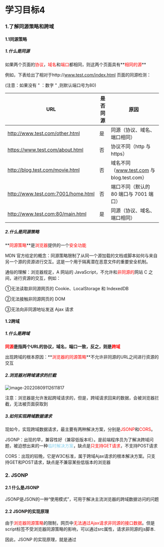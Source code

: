 # 学习目标4

### 1.了解同源策略和跨域

#### 1.1同源策略

##### 1.什么是同源

如果两个页面的<font color='red'>协议</font>，<font color='red'>域名</font>和<font color='red'>端口</font>都相同，则这两个页面具有**<font color='red'>相同的源</font>**

例如，下表给出了相对于http://www.test.com/index.html 页面的同源检测：

(注意：如果没有 " ：数字 " ,则默认端口号为80)

| **URL**                            | **是否同源** | **原因**                                  |
| ---------------------------------- | ------------ | ----------------------------------------- |
| http://www.test.com/other.html     | 是           | 同源（协议、域名、端口相同）              |
| https://www.test.com/about.html    | 否           | 协议不同（http  与  https）               |
| http://blog.test.com/movie.html    | 否           | 域名不同（www.test.com 与 blog.test.com） |
| http://www.test.com:7001/home.html | 否           | 端口不同（默认的  80 端口与  7001 端口）  |
| http://www.test.com:80/main.html   | 是           | 同源（协议、域名、端口相同）              |

##### 2.什么是同源策略

**<font color='red'>同源策略</font>**是<font color='red'>浏览器</font>提供的一个<font color='red'>安全功能</font>

MDN 官方给定的概念：同源策略限制了从同一个源加载的文档或脚本如何与来自另一个源的资源进行交互。这是一个用于隔离潜在恶意文件的重要安全机制。

通俗的理解：浏览器规定，A 网站的 JavaScript，不允许和<font color='red'>非同源的</font>网站 C 之间，进行资源的交互，例如：

①无法读取非同源网页的 Cookie、LocalStorage 和 IndexedDB

②无法接触非同源网页的 DOM

③无法向非同源地址发送 Ajax 请求

#### 1.2跨域

##### 1.什么是跨域

**<font color='red'>同源</font>**是指两个URL的协议，域名，端口一致，反之，则是**<font color='red'>跨域</font>**

出现跨域的根本原因：**<font color='red'>浏览器的同源策略</font>**不允许非同源的URL之间进行资源的交互

##### 2.浏览器对跨域请求的拦截

![image-20220809112611817](C:\Users\YUYU\AppData\Roaming\Typora\typora-user-images\image-20220809112611817.png)

注意：浏览器是允许发起跨域请求的，但是，跨域请求回来的数据，会被浏览器拦截，无法被页面获取到

##### 3.如何实现跨域数据请求

现如今，实现跨域数据请求，最主要有两种解决方案，分别是<font color='red'>JSONP</font>和<font color='red'>CORS</font>。

JSONP：出现的早，兼容性好（兼容低版本IE）。是前端程序员为了解决跨域问题，被迫想出来的一种<font color='skyblue'>临时解决方案</font>，缺点是<font color='red'>只支持GET请求</font>，不支持POST请求

CORS：出现的较晚，它是W3C标准，属于跨域Ajax请求的根本解决方案。只支持GET和POST请求，缺点是不兼容某些低版本的浏览器

### 2. JSONP

#### 2.1 什么是JSONP

JSONP是JSON的一种“使用模式”，可用于解决主流浏览器的跨域数据访问的问题

#### 2.2 JSONP的实现原理

由于<font color='red'>浏览器同源策略</font>的限制，网页中<font color='red'>无法通过Ajax请求非同源的接口数据</font>。但是script标签不受浏览器同源策略的影响，可以通过src属性，请求非同源的js脚本.

因此，JSONP 的实现原理，就是通过 <script> 标签的 src 属性，请求跨域的数据接口，并通过**<font color='red'>函数调用</font>**的形式，接收跨域接口响应回来的数据。

#### 2.3 自己实现一个简单的JSONP

定义一个success回调函数：

```js
<script>
   function success(data) {
     console.log('获取到了data数据：')
     console.log(data)
   }
 </script>
```

通过script标签，请求接口数据：

```js
<script src="http://ajax.frontend.itheima.net:3006/api/jsonp?callback=success&name=zs&age=20"></script>
```

#### 2.4 JSONP的缺点

由于 JSONP 是通过 <script> 标签的 src 属性，来实现跨域数据获取的，所以，JSONP 只支持 GET 数据请求，不支持 POST 请求。

注意：**JSONP** **和** **Ajax** **之间没有任何关系**，不能把 JSONP 请求数据的方式叫做 Ajax，因为 JSONP 没有用到 XMLHttpRequest 这个对象。

#### 2.5 jQuery中的JSONP

jQuery 提供的 $.ajax() 函数，除了可以发起真正的 Ajax 数据请求之外，还能够发起 JSONP 数据请求，例如：

```js
$.ajax({
    url: 'http://ajax.frontend.itheima.net:3006/api/jsonp?name=zs&age=20',
    // 如果要使用 $.ajax() 发起 JSONP 请求，必须指定 datatype 为 jsonp
    dataType: 'jsonp',
    success: function(res) {
       console.log(res)
    }
 })
```

默认情况下，使用 jQuery 发起 JSONP 请求，会自动携带一个 <font color='skyblue'>callback=jQueryxxx</font> 的参数，<font color='red'>jQueryxxx</font> 是随机生成的一个回调函数名称

#### 2.6 自定义参数及回调函数名称

在使用jQuery发起JSONP请求时，如果想要自定义JSONP的参数以及回调函数名称，可以通过如下两个参数来指定：

```js
$.ajax({
    url: 'http://ajax.frontend.itheima.net:3006/api/jsonp?name=zs&age=20',
    dataType: 'jsonp',
    // 发送到服务端的参数名称，默认值为 callback
    jsonp: 'callback',
    // 自定义的回调函数名称，默认值为 jQueryxxx 格式
    jsonpCallback: 'abc',
    success: function(res) {
       console.log(res)
    }
 })
```

#### 2.7 jQuery中JSONP的实现过程

jQuery 中的 JSONP，也是通过 <script> 标签的 src 属性实现跨域数据访问的，只不过，jQuery 采用的是**动态创建和移除** **<script>** **标签**的方式，来发起 JSONP 数据请求。

- 在发起 JSONP 请求的时候，动态向 <header> 中 append 一个 <script> 标签；
- 在 JSONP 请求成功以后，动态从 <header> 中移除刚才 append 进去的 <script> 标签；